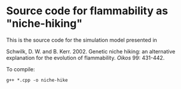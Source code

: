 Source code for flammability as "niche-hiking"
==============================================

This is the source code for the simulation model presented in

Schwilk, D. W. and B. Kerr. 2002. Genetic niche hiking: an alternative explanation for the evolution of flammability. *Oikos* 99: 431-442.

To compile:

```
g++ *.cpp -o niche-hike
```

